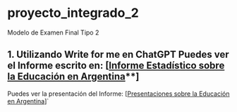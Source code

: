 # proyecto_integrado_2
Modelo de Examen Final Tipo 2
## 1. Utilizando Write for me en ChatGPT Puedes ver el Informe escrito en: [[Informe Estadístico sobre la Educación en Argentina](**https://chatgpt.com/g/g-B3hgivKK9-write-for-me/c/6749dba3-8258-8013-a744-2c0780171ffb)**]
Puedes ver la presentación del Informe: [[Presentaciones sobre la Educación en Argentina](https://gamma.app/docs/Estado-de-la-Educacion-en-Argentina-omx7fpx2hwptehy)]`

